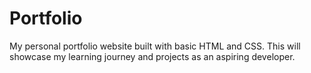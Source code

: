 # Portfolio
My personal portfolio website built with basic HTML and CSS. This will showcase my learning journey and projects as an aspiring developer.
